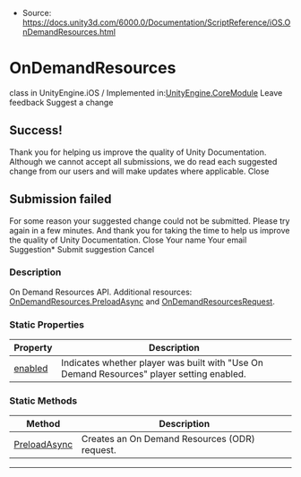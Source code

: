 * Source: https://docs.unity3d.com/6000.0/Documentation/ScriptReference/iOS.OnDemandResources.html

# OnDemandResources
class in UnityEngine.iOS
/
Implemented in:[UnityEngine.CoreModule](https://docs.unity3d.com/6000.0/Documentation/ScriptReference/UnityEngine.CoreModule.html)
Leave feedback
Suggest a change
## Success!
Thank you for helping us improve the quality of Unity Documentation. Although we cannot accept all submissions, we do read each suggested change from our users and will make updates where applicable.
Close
## Submission failed
For some reason your suggested change could not be submitted. Please <a>try again</a> in a few minutes. And thank you for taking the time to help us improve the quality of Unity Documentation.
Close
Your name Your email Suggestion* Submit suggestion
Cancel
### Description
On Demand Resources API.
Additional resources: [OnDemandResources.PreloadAsync](https://docs.unity3d.com/6000.0/Documentation/ScriptReference/iOS.OnDemandResources.PreloadAsync.html) and [OnDemandResourcesRequest](https://docs.unity3d.com/6000.0/Documentation/ScriptReference/iOS.OnDemandResourcesRequest.html).
### Static Properties
Property | Description  
---|---  
[enabled](https://docs.unity3d.com/6000.0/Documentation/ScriptReference/iOS.OnDemandResources-enabled.html) | Indicates whether player was built with "Use On Demand Resources" player setting enabled.  
### Static Methods
Method | Description  
---|---  
[PreloadAsync](https://docs.unity3d.com/6000.0/Documentation/ScriptReference/iOS.OnDemandResources.PreloadAsync.html) | Creates an On Demand Resources (ODR) request.  
* * *
